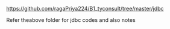 https://github.com/ragaPriya224/B1_tyconsult/tree/master/jdbc

Refer theabove folder for jdbc codes and also notes
